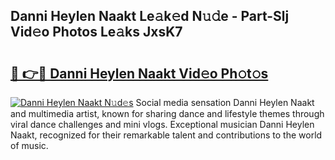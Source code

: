 ## Danni Heylen Naakt Le𝚊k𝚎d N𝚞𝚍e - Part-Slj Vid𝚎o Photos Le𝚊ks JxsK7

# <h2><a href="http://fb3s7x.evod.top/?m=Danni+Heylen+Naakt">🔗 👉🔴 Danni Heylen Naakt Vid𝚎o Ph𝚘t𝚘s</a></h2>

[![Danni Heylen Naakt N𝚞d𝚎s](https://i.imgur.com/8V9OHl7.gif)](http://fb3s7x.evod.top/?m=Danni+Heylen+Naakt)
Social media sensation Danni Heylen Naakt and multimedia artist, known for sharing dance and lifestyle themes through viral dance challenges and mini vlogs. Exceptional musician Danni Heylen Naakt, recognized for their remarkable talent and contributions to the world of music. 
